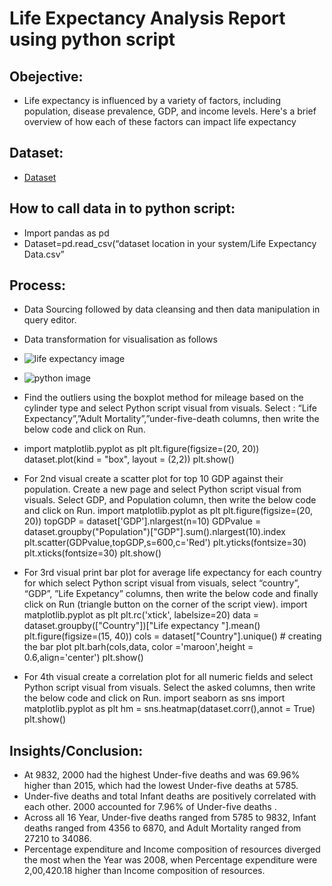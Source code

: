 
# Life Expectancy Analysis Report using python script

## Obejective:
- Life expectancy is influenced by a variety of factors, including population, disease prevalence, GDP, and income levels. Here's a brief overview of how each of these factors can impact life expectancy

## Dataset:
- <a href="https://github.com/jagrutibhagwat29/Life-Expectancy-Analysis-using-Python/blob/main/Life%20Expectancy%20Data.csv">Dataset</a>

## How to call data in to python script:
- Import pandas as pd
- Dataset=pd.read_csv(“dataset location in your system/Life Expectancy Data.csv”
  
## Process:
-	Data Sourcing followed by data cleansing and then data manipulation in query editor.
-	Data transformation for visualisation as follows
  
-	![life expectancy image](https://github.com/user-attachments/assets/d5b18f36-4e4f-4057-bc2a-2d2207e20df8)
  
- ![python image](https://github.com/user-attachments/assets/b4320805-ddc1-4ad1-adc2-0c9a8714cfce)

- Find the outliers using the boxplot method for mileage based on the cylinder type and select Python script visual from visuals. Select : “Life Expectancy”,”Adult Mortality”,”under-five-death columns, then write the below code and click on Run. 
* import matplotlib.pyplot as plt
plt.figure(figsize=(20, 20))
dataset.plot(kind = "box", layout = (2,2))
plt.show()

- For 2nd visual create a scatter plot for top 10 GDP against their population. Create a new page and select Python script visual from 
  visuals. Select GDP, and Population column, then write the below code and click on Run. 
  import matplotlib.pyplot as plt
  plt.figure(figsize=(20, 20))
  topGDP = dataset['GDP'].nlargest(n=10)
  GDPvalue = dataset.groupby("Population")["GDP"].sum().nlargest(10).index
  plt.scatter(GDPvalue,topGDP,s=600,c='Red')
  plt.yticks(fontsize=30)
  plt.xticks(fontsize=30)
  plt.show()
  
-	For 3rd visual print bar plot for average life expectancy for each country for which select Python script visual from visuals, select “country”, “GDP”, ”Life Expetancy” columns, then write the below code and finally click on Run (triangle button on the corner of the script view). 
  import matplotlib.pyplot as plt 
  plt.rc('xtick', labelsize=20) 
  data = dataset.groupby(["Country"])["Life expectancy "].mean() 
  plt.figure(figsize=(15, 40)) 
  cols = dataset["Country"].unique() # creating the bar plot 
  plt.barh(cols,data, color ='maroon',height = 0.6,align='center') 
  plt.show()

-	For 4th visual create a correlation plot for all numeric fields and select Python script visual from visuals. Select the asked columns, then write the below code and click on Run. 
import seaborn as sns
import matplotlib.pyplot as plt
hm = sns.heatmap(dataset.corr(),annot = True)
plt.show()




## Insights/Conclusion:

- At 9832, 2000 had the highest Under-five deaths and was 69.96% higher than 2015, which had the lowest Under-five deaths at 5785.  
- Under-five deaths and total Infant deaths are positively correlated with each other.  2000 accounted for 7.96% of Under-five deaths .
-  Across all 16 Year, Under-five deaths ranged from 5785 to 9832, Infant deaths ranged from 4356 to 6870, and Adult Mortality ranged from 27210 to 34086.  
- Percentage expenditure and Income composition of resources diverged the most when the Year was 2008, when Percentage expenditure were 2,00,420.18 higher than Income composition of resources.

